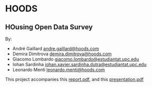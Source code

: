 # HOODS
## HOusing Open Data Survey
By:
- André Gaillard andre.gaillard@hoods.com
- Demira Dimitrova demira.dimitrova@hoods.com
- Giacomo Lombardo giacomo.lombardo@estudiantat.upc.edu
- Iohan Sardinha iohan.xavier.sardinha.dutra@estudiantat.upc.edu
- Leonardo Menti leonardo.menti@hoods.com

This project accompanies this [report.pdf](documents/report.pdf), and this [presentation.pdf](documents/presentation.pdf)
